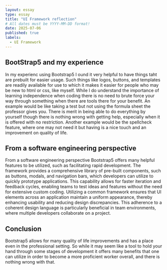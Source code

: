 ```yaml
---
layout: essay
type: essay
title: "UI Framework reflection"
# All dates must be YYYY-MM-DD format!
date: 2025-07-06
published: true
labels:
  - UI Framework
---
```



## BootStrap5 and my experience
  In my experienc using Bootstrap5 I ound it very helpful to have things taht are prebuilt for easier usage. Such things like logos, buttons, and templates are readily available for use to which it makes it easier for people who may be new to html or css, like myself. While I do understand the importance of learning independence when coding there is no need to brute force your way through something when there are tools there for your benefit. An example would be like taking a test but not using the formula sheet the professor gives you. There is merit in being able to do everything by yourself though there is nothing wrong with getting help, especially when it is offered with no restriction. Another example would be the spellcheck feature, where one may not need it but having is a nice touch and an improvement on quality of life.

## From a software engineering perspective
  From a software engineering perspective Bootstrap5 offers many helpful features to be utilized, such as facilitating rapid development. The framework provides a comprehensive library of pre-built components, such as buttons, modals, and navigation bars, which developers can utilize to quickly prototype applications. This capability allows for faster iteration and feedback cycles, enabling teams to test ideas and features without the need for extensive custom coding. Utilizing a common framework ensures that UI elements across an application maintain a uniform appearance, thereby enhancing usability and reducing design discrepancies. This adherence to a coherent design language is particularly beneficial in team environments, where multiple developers collaborate on a project.

## Conclusion
  Bootstrap5 allows for many quality of life improvements and has a place even in the professional setting. So while it may seem like a tool to hold your hand through some stages of development it offers many benefits that one can utilize in order to become a more proficient worker overall, and there is nothing wrong with that.

